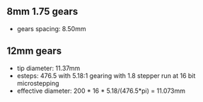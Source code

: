 ## 8mm 1.75 gears
  - gears spacing: 8.50mm

## 12mm gears
  - tip diameter: 11.37mm
  - esteps: 476.5 with 5.18:1 gearing with 1.8 stepper run at 16 bit microstepping
  - effective diameter: 200 * 16 * 5.18/(476.5*pi) = 11.073mm